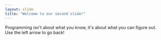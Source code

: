 ```yaml
---
layout: slide
title: "Welcome to our second slide!"
---
```

Programming isn't about what you know, it's about what you can figure out.
Use the left arrow to go back!
